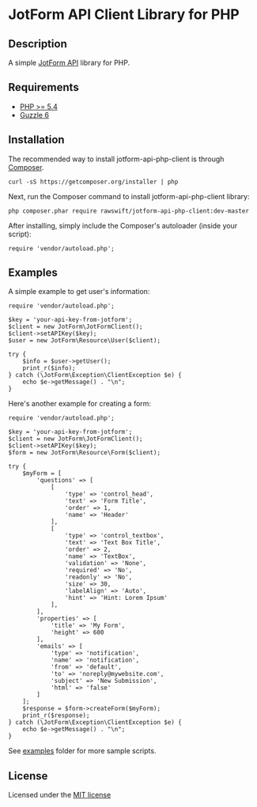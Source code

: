 # JotForm API Client Library for PHP

## Description

A simple [JotForm API](http://api.jotform.com/docs/) library for PHP.

## Requirements

- [PHP >= 5.4](http://php.net/)
- [Guzzle 6](https://github.com/guzzle/guzzle)

## Installation

The recommended way to install jotform-api-php-client is through [Composer](https://getcomposer.org/).

    curl -sS https://getcomposer.org/installer | php

Next, run the Composer command to install jotform-api-php-client library:

    php composer.phar require rawswift/jotform-api-php-client:dev-master

After installing, simply include the Composer's autoloader (inside your script):

    require 'vendor/autoload.php';

## Examples

A simple example to get user's information:

    require 'vendor/autoload.php';

    $key = 'your-api-key-from-jotform';
    $client = new JotForm\JotFormClient();
    $client->setAPIKey($key);
    $user = new JotForm\Resource\User($client);

    try {
        $info = $user->getUser();
        print_r($info);
    } catch (\JotForm\Exception\ClientException $e) {
        echo $e->getMessage() . "\n";
    }

Here's another example for creating a form:

    require 'vendor/autoload.php';

    $key = 'your-api-key-from-jotform';
    $client = new JotForm\JotFormClient();
    $client->setAPIKey($key);
    $form = new JotForm\Resource\Form($client);

    try {
        $myForm = [
            'questions' => [
                [
                    'type' => 'control_head',
                    'text' => 'Form Title',
                    'order' => 1,
                    'name' => 'Header'
                ],
                [
                    'type' => 'control_textbox',
                    'text' => 'Text Box Title',
                    'order' => 2,
                    'name' => 'TextBox',
                    'validation' => 'None',
                    'required' => 'No',
                    'readonly' => 'No',
                    'size' => 30,
                    'labelAlign' => 'Auto',
                    'hint' => 'Hint: Lorem Ipsum'
                ],
            ],
            'properties' => [
                'title' => 'My Form',
                'height' => 600
            ],
            'emails' => [
                'type' => 'notification',
                'name' => 'notification',
                'from' => 'default',
                'to' => 'noreply@mywebsite.com',
                'subject' => 'New Submission',
                'html' => 'false'
            ]
        ];
        $response = $form->createForm($myForm);
        print_r($response);
    } catch (\JotForm\Exception\ClientException $e) {
        echo $e->getMessage() . "\n";
    }

See [examples](https://github.com/rawswift/jotform-api-php-client/tree/master/examples) folder for more sample scripts.

## License

Licensed under the [MIT license](http://www.opensource.org/licenses/mit-license.php)
